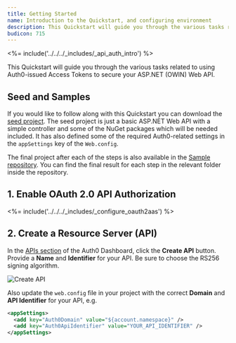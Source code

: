 ```yaml
---
title: Getting Started
name: Introduction to the Quickstart, and configuring environment
description: This Quickstart will guide you through the various tasks related to using Auth0-issued Access Tokens to secure your ASP.NET (OWIN) Web API.
budicon: 715
---
```


<%= include('../../../_includes/_api_auth_intro') %>

This Quickstart will guide you through the various tasks related to using Auth0-issued Access Tokens to secure your ASP.NET (OWIN) Web API.

## Seed and Samples

If you would like to follow along with this Quickstart you can download the [seed project](https://github.com/auth0-samples/auth0-aspnet-owin-webapi-sample/tree/master/00-Starter-Seed). The seed project is just a basic ASP.NET Web API with a simple controller and some of the NuGet packages which will be needed included. It has also defined some of the required Auth0-related settings in the `appSettings` key of the `Web.config`.

The final project after each of the steps is also available in the [Sample repository](https://github.com/auth0-samples/auth0-aspnet-owin-webapi-sample). You can find the final result for each step in the relevant folder inside the repository.

## 1. Enable OAuth 2.0 API Authorization

<%= include('../../../_includes/_configure_oauth2aas') %>

## 2. Create a Resource Server (API)

In the [APIs section](${manage_url}/#/apis) of the Auth0 Dashboard, click the **Create API** button. Provide a **Name** and **Identifier** for your API. Be sure to choose the RS256 signing algorithm.

![Create API](/media/articles/server-apis/webapi-owin/create-api-rs256.png)

Also update the `web.config` file in your project with the correct **Domain** and **API Identifier** for your API, e.g.

```xml
<appSettings>
  <add key="Auth0Domain" value="${account.namespace}" />
  <add key="Auth0ApiIdentifier" value="YOUR_API_IDENTIFIER" />
</appSettings>
```